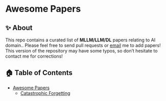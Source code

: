 # Awesome Papers

## ✨ About
This repo contains a curated list of **MLLM/LLM/DL** papers relating to AI domain..
Please feel free to send pull requests or [email](qzk0919@connect.hku.hk) me to add papers! 
This version of the repository may have some typos, so don’t hesitate to contact me for corrections!

<!-- ******* 0-Content Table ******* -->
 ## 🏠 Table of Contents
- [Awesome Papers](#awesome-papers)
  - [Catastrophic Forgetting](#catastrophic-forgetting)
